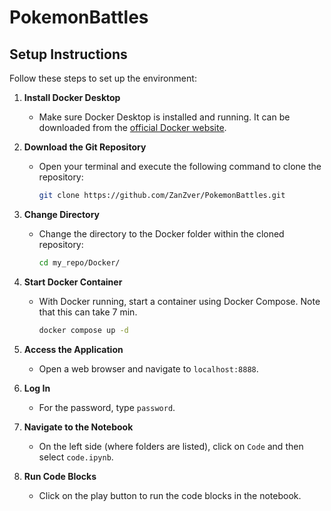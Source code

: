 # PokemonBattles
 
## Setup Instructions

Follow these steps to set up the environment:

1. **Install Docker Desktop**
   - Make sure Docker Desktop is installed and running. It can be downloaded from the [official Docker website](https://www.docker.com/products/docker-desktop).

2. **Download the Git Repository**
   - Open your terminal and execute the following command to clone the repository:
     ```bash
     git clone https://github.com/ZanZver/PokemonBattles.git
     ```

3. **Change Directory**
   - Change the directory to the Docker folder within the cloned repository:
     ```bash
     cd my_repo/Docker/
     ```

4. **Start Docker Container**
   - With Docker running, start a container using Docker Compose. Note that this can take 7 min.
     ```bash
     docker compose up -d
     ```

5. **Access the Application**
   - Open a web browser and navigate to `localhost:8888`.

6. **Log In**
   - For the password, type `password`.

7. **Navigate to the Notebook**
   - On the left side (where folders are listed), click on `Code` and then select `code.ipynb`.

8. **Run Code Blocks**
   - Click on the play button to run the code blocks in the notebook.
